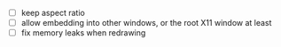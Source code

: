  - [ ] keep aspect ratio
 - [ ] allow embedding into other windows, or the root X11 window at least
 - [ ] fix memory leaks when redrawing
